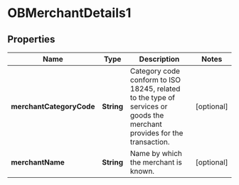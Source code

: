 
# OBMerchantDetails1

## Properties
Name | Type | Description | Notes
------------ | ------------- | ------------- | -------------
**merchantCategoryCode** | **String** | Category code conform to ISO 18245, related to the type of services or goods the merchant provides for the transaction. |  [optional]
**merchantName** | **String** | Name by which the merchant is known. |  [optional]



